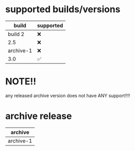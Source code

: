 # supported builds/versions
| build | supported |
| ----- | --------- |
| build 2| :x: |
| 2.5   | :x:                |
| archive-1   | :x: |
| 3.0   | :white_check_mark:                |


# NOTE!!
any released archive version does not have ANY support!!!!


# archive release

| archive |
| ------- |
| archive-1 |
